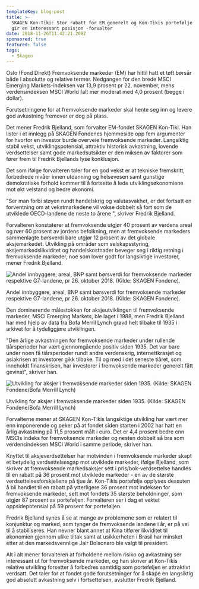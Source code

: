 ```yaml
---
templateKey: blog-post
title: >-
  SKAGEN Kon-Tiki: Stor rabatt for EM generelt og Kon-Tikis portefølje spesielt
  gir en interessant posisjon -forvalter
date: 2018-11-26T11:42:21.208Z
sponsored: true
featured: false
tags:
  - Skagen
---
```

Oslo (Fond Direkt) Fremvoksende markeder (EM) har hittil hatt et tøft børsår både i absolutte og relative termer. Nedgangen for den brede MSCI Emerging Markets-indeksen var 13,9 prosent pr 22. november, mens verdensindeksen MSCI World falt mer moderat med 4,0 prosent (begge i dollar).



Forutsetningene for at fremvoksende markeder skal hente seg inn og levere god avkastning fremover er dog på plass.



Det mener Fredrik Bjelland, som forvalter EM-fondet SKAGEN Kon-Tiki. Han lister i et innlegg på SKAGEN Fondenes hjemmeside opp fem argumenter for hvorfor en investor burde overveie fremvoksende markeder. Langsiktig stabil vekst, utviklingspotensial, attraktiv historisk avkastning, lovende verdsettelser samt gode markedsutsikter er den miksen av faktorer som fører frem til Fredrik Bjellands lyse konklusjon.



Det som ifølge forvalteren taler for en god vekst er at tekniske fremskritt, forbedrede nivåer innen utdanning og helsevesen samt gunstige demokratiske forhold kommer til å fortsette å lede utviklingsøkonomiene mot økt velstand og bedre økonomi.



"Ser man forbi støyen rundt handelskrig og valutasvakhet, er det fortsatt en forventning om at vekstmarkedene vil vokse dobbelt så fort som de utviklede OECD-landene de neste to årene ", skriver Fredrik Bjelland.



Forvalteren konstaterer at fremvoksende utgjør 40 prosent av verdens areal og nær 60 prosent av jordens befolkning, men at fremvoksende markeders sammenlagte børsverdi bare utgjør 12 prosent av det globale aksjemarkedet. Utvikling på områder som selskapsstyring, aksjemarkedslikviditet og handelskostnader beveger seg i riktig retning i fremvoksende markeder, noe som lover godt for langsiktige investorer, mener Fredrik Bjelland.



![Andel innbyggere, areal, BNP samt børsverdi for fremvoksende markeder respektive G7-landene, pr 26. oktober 2018. (Kilde: SKAGEN Fondene).](/img/243.png)

<span class="image-caption">Andel innbyggere, areal, BNP samt børsverdi for fremvoksende markeder respektive G7-landene, pr 26. oktober 2018. (Kilde: SKAGEN Fondene).</span>

Den dominerende målestokken for aksjeutviklingen til fremvoksende markeder, MSCI Emerging Markets, ble laget i 1988, men Fredrik Bjelland har med hjelp av data fra Bofa Merril Lynch gravd helt tilbake til 1935 i arkivet for å tydeliggjøre utviklingen.



"Den årlige avkastningen for fremvoksende markeder under rullende tiårsperioder har vært gjennomgående positiv siden 1935. Det var bare under noen få tiårsperioder rundt andre verdenskrig, internettkrasjet og asiakrisen at investorer gikk tilbake. Til og med i det seneste tiåret, som inneholdt finanskrisen, har investorer i fremvoksende markeder generelt fått gevinst", skriver han.

![  Utvikling for aksjer i fremvoksende markeder siden 1935. (Kilde: SKAGEN Fondene/Bofa Merrill Lynch)](/img/244.png)

<span class="image-caption">  Utvikling for aksjer i fremvoksende markeder siden 1935. (Kilde: SKAGEN Fondene/Bofa Merrill Lynch)</span>

Forvalterne mener at SKAGEN Kon-Tikis langsiktige utvikling har vært mer enn imponerende og peker på at fondet siden starten i 2002 har hatt en årlig avkastning på 11,5 prosent målt i euro. Det er 4,4 prosent bedre enn MSCIs indeks for fremvoksende markeder og nesten dobbelt så bra som verdensindeksen MSCI World i samme periode, skriver han.



Knyttet til aksjeverdsettelser har motvinden i fremvoksende markeder skapt et betydelig verdsettelsesgap mot utviklede markeder, ifølge Bjelland, som skriver at fremvoksende markedsaksjer sett i pris/bok-verdsettelse handles til en rabatt på 36 prosent mot utviklede markeder - en av de største verdsettelsesforskjellene på tjue år. Kon-Tikis portefølje opplyses dessuten å bli handlet til en rabatt på ytterligere 36 prosent mot indeksen for fremvoksende markeder, sett mot fondets 35 største beholdninger, som utgjør 87 prosent av porteføljen. Forvalteren ser i dag et vektet oppsidepotensial på 59 prosent for porteføljen.



Fredrik Bjelland synes å se at mange av problemene som er relatert til konjunktur og marked, som tynger de fremvoksende landene i år, er på vei til å stabiliseres. Han nevner blant annet at Kina tilfører likviditet til økonomien gjennom ulike tiltak samt at usikkerheten i Brasil har minsket etter at den markedsvennlige Jair Bolsonaro ble valgt til president.



Alt i alt mener forvalteren at forholdene mellom risiko og avkastning ser interessant ut for fremvoksende markeder, og han skriver at Kon-Tikis relative utvikling forsetter å forbedres samtidig som porteføljen er attraktivt verdsatt. Det taler for at fondet gode forutsetninger for å skape en langsiktig god absolutt avkastning selv i fortsettelsen, avslutter Fredrik Bjelland.
